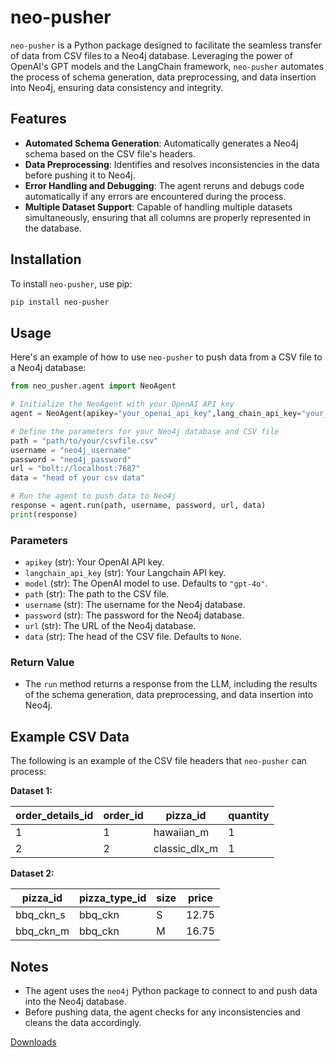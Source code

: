 # neo-pusher

`neo-pusher` is a Python package designed to facilitate the seamless transfer of data from CSV files to a Neo4j database. Leveraging the power of OpenAI's GPT models and the LangChain framework, `neo-pusher` automates the process of schema generation, data preprocessing, and data insertion into Neo4j, ensuring data consistency and integrity.

## Features

- **Automated Schema Generation**: Automatically generates a Neo4j schema based on the CSV file's headers.
- **Data Preprocessing**: Identifies and resolves inconsistencies in the data before pushing it to Neo4j.
- **Error Handling and Debugging**: The agent reruns and debugs code automatically if any errors are encountered during the process.
- **Multiple Dataset Support**: Capable of handling multiple datasets simultaneously, ensuring that all columns are properly represented in the database.

## Installation

To install `neo-pusher`, use pip:

```bash
pip install neo-pusher
```


## Usage

Here's an example of how to use `neo-pusher` to push data from a CSV file to a Neo4j database:

```python
from neo_pusher.agent import NeoAgent

# Initialize the NeoAgent with your OpenAI API key
agent = NeoAgent(apikey="your_openai_api_key",lang_chain_api_key="your_lang_chain_api_key")

# Define the parameters for your Neo4j database and CSV file
path = "path/to/your/csvfile.csv"
username = "neo4j_username"
password = "neo4j_password"
url = "bolt://localhost:7687"
data = "head of your csv data"

# Run the agent to push data to Neo4j
response = agent.run(path, username, password, url, data)
print(response)
```

### Parameters

- `apikey` (str): Your OpenAI API key.
- `langchain_api_key` (str): Your Langchain API key.
- `model` (str): The OpenAI model to use. Defaults to `"gpt-4o"`.
- `path` (str): The path to the CSV file.
- `username` (str): The username for the Neo4j database.
- `password` (str): The password for the Neo4j database.
- `url` (str): The URL of the Neo4j database.
- `data` (str): The head of the CSV file. Defaults to `None`.

### Return Value

- The `run` method returns a response from the LLM, including the results of the schema generation, data preprocessing, and data insertion into Neo4j.

## Example CSV Data

The following is an example of the CSV file headers that `neo-pusher` can process:

**Dataset 1:**

| order_details_id | order_id | pizza_id        | quantity |
|------------------|----------|-----------------|----------|
| 1                | 1        | hawaiian_m       | 1        |
| 2                | 2        | classic_dlx_m    | 1        |

**Dataset 2:**

| pizza_id | pizza_type_id | size | price |
|----------|---------------|------|-------|
| bbq_ckn_s | bbq_ckn       | S    | 12.75 |
| bbq_ckn_m | bbq_ckn       | M    | 16.75 |

## Notes

- The agent uses the `neo4j` Python package to connect to and push data into the Neo4j database.
- Before pushing data, the agent checks for any inconsistencies and cleans the data accordingly.

[Downloads](https://pepy.tech/project/neo-pusher)
